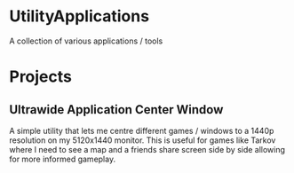 # UtilityApplications
A collection of various applications / tools


# Projects

## Ultrawide Application Center Window

A simple utility that lets me centre different games / windows to a 1440p resolution on my 5120x1440 monitor.
This is useful for games like Tarkov where I need to see a map and a friends share screen side by side allowing for more informed gameplay.
